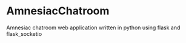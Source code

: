 # AmnesiacChatroom
Amnesiac chatroom web application written in python using flask and flask_socketio
